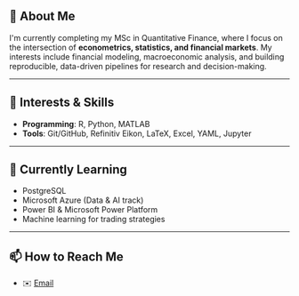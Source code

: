 ## 💼 About Me

I'm currently completing my MSc in Quantitative Finance, where I focus on the intersection of **econometrics, statistics, and financial markets**. My interests include financial modeling, macroeconomic analysis, and building reproducible, data-driven pipelines for research and decision-making.

---

## 🧠 Interests & Skills

- **Programming**: R, Python, MATLAB
- **Tools**: Git/GitHub, Refinitiv Eikon, LaTeX, Excel, YAML, Jupyter

---

## 🌱 Currently Learning

- PostgreSQL 
- Microsoft Azure (Data & AI track)  
- Power BI & Microsoft Power Platform 
- Machine learning for trading strategies  

---

## 📫 How to Reach Me
 
- ✉️ [Email](aicholpon.dk@gmail.com)

